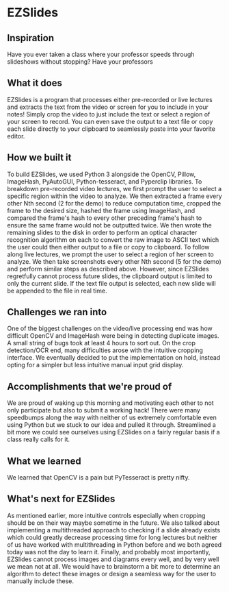 # EZSlides

## Inspiration
Have you ever taken a class where your professor speeds through slideshows without stopping? Have your professors 

## What it does
EZSlides is a program that processes either pre-recorded or live lectures and extracts the text from the video or screen for you to include in your notes! Simply crop the video to just include the text or select a region of your screen to record. You can even save the output to a text file or copy each slide directly to your clipboard to seamlessly paste into your favorite editor.

## How we built it
To build EZSlides, we used Python 3 alongside the OpenCV, Pillow, ImageHash, PyAutoGUI, Python-tesseract, and Pyperclip libraries.
To breakdown pre-recorded video lectures, we first prompt the user to select a specific region within the video to analyze. We then extracted a frame every other Nth second (2 for the demo) to reduce computation time, cropped the frame to the desired size, hashed the frame using ImageHash, and compared the frame's hash to every other preceding frame's hash to ensure the same frame would not be outputted twice. We then wrote the remaining slides to the disk in order to perform an optical character recognition algorithm on each to convert the raw image to ASCII text which the user could then either output to a file or copy to clipboard.
To follow along live lectures, we prompt the user to select a region of her screen to analyze. We then take screenshots every other Nth second (5 for the demo) and perform similar steps as described above. However, since EZSlides regretfully cannot process future slides, the clipboard output is limited to only the current slide. If the text file output is selected, each new slide will be appended to the file in real time.

## Challenges we ran into
One of the biggest challenges on the video/live processing end was how difficult OpenCV and ImageHash were being in detecting duplicate images. A small string of bugs took at least 4 hours to sort out.
On the crop detection/OCR end, many difficulties arose with the intuitive cropping interface. We eventually decided to put the implementation on hold, instead opting for a simpler but less intuitive manual input grid display.

## Accomplishments that we're proud of
We are proud of waking up this morning and motivating each other to not only participate but also to submit a working hack! There were many speedbumps along the way with neither of us extremely comfortable even using Python but we stuck to our idea and pulled it through. Streamlined a bit more we could see ourselves using EZSlides on a fairly regular basis if a class really calls for it. 

## What we learned
We learned that OpenCV is a pain but PyTesseract is pretty nifty. 

## What's next for EZSlides
As mentioned earlier, more intuitive controls especially when cropping should be on their way maybe sometime in the future. We also talked about implementing a multithreaded approach to checking if a slide already exists which could greatly decrease processing time for long lectures but neither of us have worked with multithreading in Python before and we both agreed today was not the day to learn it. Finally, and probably most importantly, EZSlides cannot process images and diagrams every well, and by very well we mean not at all. We would have to brainstorm a bit more to determine an algorithm to detect these images or design a seamless way for the user to manually include these. 
